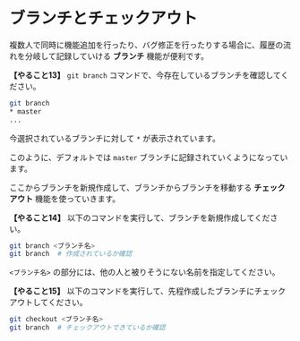 # ブランチとチェックアウト

複数人で同時に機能追加を行ったり、バグ修正を行ったりする場合に、履歴の流れを分岐して記録していける **ブランチ** 機能が便利です。

**【やること13】** ``git branch`` コマンドで、今存在しているブランチを確認してください。

```bash
git branch
* master
...
```

今選択されているブランチに対して `*` が表示されています。

このように、デフォルトでは ``master`` ブランチに記録されていくようになっています。

ここからブランチを新規作成して、ブランチからブランチを移動する **チェックアウト** 機能を使っていきます。

**【やること14】** 以下のコマンドを実行して、ブランチを新規作成してください。

```bash
git branch <ブランチ名>
git branch  # 作成されているか確認
```

`<ブランチ名>` の部分には、他の人と被りそうにない名前を指定してください。

**【やること15】** 以下のコマンドを実行して、先程作成したブランチにチェックアウトしてください。

```bash
git checkout <ブランチ名>
git branch  # チェックアウトできているか確認
```

